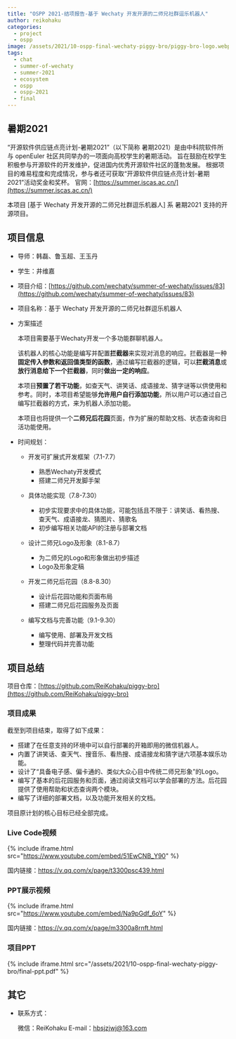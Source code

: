 ```yaml
---
title: "OSPP 2021-结项报告-基于 Wechaty 开发开源的二师兄社群逗乐机器人"
author: reikohaku
categories:
  - project
  - ospp
image: /assets/2021/10-ospp-final-wechaty-piggy-bro/piggy-bro-logo.webp
tags:
  - chat
  - summer-of-wechaty
  - summer-2021
  - ecosystem
  - ospp
  - ospp-2021
  - final
---
```


## 暑期2021

“开源软件供应链点亮计划-暑期2021”（以下简称 暑期2021）是由中科院软件所与 openEuler 社区共同举办的一项面向高校学生的暑期活动。
旨在鼓励在校学生积极参与开源软件的开发维护，促进国内优秀开源软件社区的蓬勃发展。
根据项目的难易程度和完成情况，参与者还可获取“开源软件供应链点亮计划-暑期2021”活动奖金和奖杯。
官网：[https://summer.iscas.ac.cn/](https://summer.iscas.ac.cn/)

本项目 [基于 Wechaty 开发开源的二师兄社群逗乐机器人] 系 暑期2021 支持的开源项目。

## 项目信息

* 导师：韩磊、鲁玉超、王玉丹
* 学生：井维嘉
* 项目介绍：[https://github.com/wechaty/summer-of-wechaty/issues/83](https://github.com/wechaty/summer-of-wechaty/issues/83)

* 项目名称：基于 Wechaty 开发开源的二师兄社群逗乐机器人

* 方案描述

  本项目需要基于Wechaty开发一个多功能群聊机器人。

  该机器人的核心功能是编写并配置**拦截器**来实现对消息的响应。拦截器是一种**固定传入参数和返回值类型的函数**，通过编写拦截器的逻辑，可以**拦截消息**或**放行消息给下一个拦截器**，同时**做出一定的响应**。

  本项目**预置了若干功能**，如查天气、讲笑话、成语接龙、猜字谜等以供使用和参考。同时，本项目希望能够**允许用户自行添加功能**，所以用户可以通过自己编写拦截器的方式，来为机器人添加功能。

  本项目也将提供一个**二师兄后花园**页面，作为扩展的帮助文档、状态查询和日活功能使用。

* 时间规划：

  * 开发可扩展式开发框架（7.1-7.7）
    * 熟悉Wechaty开发模式
    * 搭建二师兄开发脚手架
  * 具体功能实现（7.8-7.30）
    * 初步实现要求中的具体功能，可能包括且不限于：讲笑话、看热搜、查天气、成语接龙、猜图片、猜歌名
    * 初步编写相关功能API的注册与部署文档

  * 设计二师兄Logo及形象（8.1-8.7）
    * 为二师兄的Logo和形象做出初步描述
    * Logo及形象定稿
  * 开发二师兄后花园（8.8-8.30）
    * 设计后花园功能和页面布局
    * 搭建二师兄后花园服务及页面

  * 编写文档与完善功能（9.1-9.30）
    * 编写使用、部署及开发文档
    * 整理代码并完善功能

## 项目总结

项目仓库：[https://github.com/ReiKohaku/piggy-bro](https://github.com/ReiKohaku/piggy-bro)

### 项目成果

截至到项目结束，取得了如下成果：

* 搭建了在任意支持的环境中可以自行部署的开箱即用的微信机器人。
* 内置了讲笑话、查天气、搜音乐、看热搜、成语接龙和猜字谜六项基本娱乐功能。
* 设计了“具备电子感、偏卡通的、类似大众心目中传统二师兄形象”的Logo。
* 编写了基本的后花园服务和页面，通过阅读文档可以学会部署的方法。后花园提供了使用帮助和状态查询两个模块。
* 编写了详细的部署文档，以及功能开发相关的文档。

项目原计划的核心目标已经全部完成。

### Live Code视频

{% include iframe.html src="https://www.youtube.com/embed/51EwCNB_Y90" %}

国内链接：https://v.qq.com/x/page/t3300psc439.html


### PPT展示视频

{% include iframe.html src="https://www.youtube.com/embed/Na9pGdf_6oY" %}

国内链接：https://v.qq.com/x/page/m3300a8rnft.html

### 项目PPT

{% include iframe.html src="/assets/2021/10-ospp-final-wechaty-piggy-bro/final-ppt.pdf" %}

## 其它

* 联系方式：

  微信：ReiKohaku
  E-mail：hbsjzjwj@163.com
